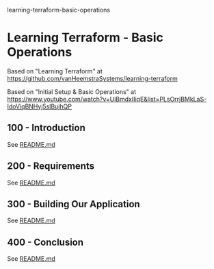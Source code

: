 learning-terraform-basic-operations
# Learning Terraform - Basic Operations

Based on "Learning Terraform" at https://github.com/vanHeemstraSystems/learning-terraform

Based on "Initial Setup & Basic Operations" at https://www.youtube.com/watch?v=UiBmdxIIiqE&list=PLsOrrjBMkLaS-IdoViqBNHyj5slBujhQP

## 100 - Introduction

See [README.md](./100/README.md)

## 200 - Requirements

See [README.md](./200/README.md)

## 300 - Building Our Application

See [README.md](./300/README.md)

## 400 - Conclusion

See [README.md](./400/README.md)

